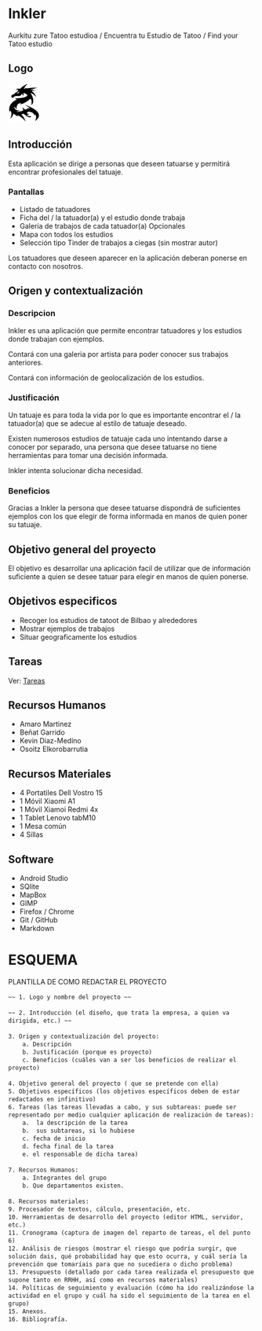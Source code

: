 # Inkler
Aurkitu zure Tatoo estudioa / Encuentra tu Estudio de Tatoo / Find your Tatoo estudio

## Logo
<img src="https://github.com/osoitz/Inkler/blob/master/app/src/main/res/drawable/dragonlogo.png" width="64">

## Introducción
Esta aplicación se dirige a personas que deseen tatuarse y permitirá encontrar profesionales del tatuaje.

### Pantallas
* Listado de tatuadores
* Ficha del / la tatuador(a) y el estudio donde trabaja
* Galeria de trabajos de cada tatuador(a)
Opcionales
* Mapa con todos los estudios
* Selección tipo Tinder de trabajos a ciegas (sin mostrar autor)

Los tatuadores que deseen aparecer en la aplicación deberan ponerse en contacto con nosotros.

## Origen y contextualización

### Descripcion

Inkler es una aplicación que permite encontrar tatuadores y los estudios donde trabajan con ejemplos.

Contará con una galeria por artista para poder conocer sus trabajos anteriores.

Contará con información de geolocalización de los estudios.

### Justificación
Un tatuaje es para toda la vida por lo que es importante encontrar el / la tatuador(a) que se adecue al estilo de tatuaje deseado.

Existen numerosos estudios de tatuaje cada uno intentando darse a conocer por separado, una persona que desee tatuarse no tiene herramientas para tomar una decisión informada.

Inkler intenta solucionar dicha necesidad.

### Beneficios
Gracias a Inkler la persona que desee tatuarse dispondrá de suficientes ejemplos con los que elegir de forma informada en manos de quien poner su tatuaje.

## Objetivo general del proyecto
El objetivo es desarrollar una aplicación facil de utilizar que de información suficiente a quien se desee tatuar para elegir en manos de quien ponerse.

## Objetivos especificos
* Recoger los estudios de tatoot de Bilbao y alrededores
* Mostrar ejemplos de trabajos
* Situar geograficamente los estudios

## Tareas
Ver:  [Tareas](https://github.com/osoitz/Inkler/projects/1)

## Recursos Humanos
* Amaro Martinez
* Beñat Garrido
* Kevin Diaz-Medíno
* Osoitz Elkorobarrutia

## Recursos Materiales

* 4 Portatiles Dell Vostro 15
* 1 Móvil Xiaomi A1
* 1 Móvil Xiamoi Redmi 4x
* 1 Tablet Lenovo tabM10
* 1 Mesa común
* 4 Sillas

## Software
* Android Studio
* SQlite
* MapBox
* GIMP
* Firefox / Chrome
* Git / GitHub
* Markdown


# ESQUEMA

PLANTILLA DE COMO REDACTAR EL PROYECTO

    ~~ 1. Logo y nombre del proyecto ~~
    
    ~~ 2. Introducción (el diseño, que trata la empresa, a quien va dirigida, etc.) ~~
    
    3. Origen y contextualización del proyecto:
        a. Descripción
        b. Justificación (porque es proyecto)
        c. Beneficios (cuáles van a ser los beneficios de realizar el proyecto)

    4. Objetivo general del proyecto ( que se pretende con ella)
    5. Objetivos específicos (los objetivos específicos deben de estar redactados en infinitivo)
    6. Tareas (las tareas llevadas a cabo, y sus subtareas: puede ser representado por medio cualquier aplicación de realización de tareas):
        a.  la descripción de la tarea
        b.  sus subtareas, si lo hubiese
        c. fecha de inicio 
        d. fecha final de la tarea 
        e. el responsable de dicha tarea)

    7. Recursos Humanos:
        a. Integrantes del grupo
        b. Que departamentos existen.

    8. Recursos materiales:
    9. Procesador de textos, cálculo, presentación, etc.
    10. Herramientas de desarrollo del proyecto (editor HTML, servidor, etc.)
    11. Cronograma (captura de imagen del reparto de tareas, el del punto 6)
    12. Análisis de riesgos (mostrar el riesgo que podría surgir, que solución dais, qué probabilidad hay que esto ocurra, y cuál sería la prevención que tomaríais para que no sucediera o dicho problema)
    13. Presupuesto (detallado por cada tarea realizada el presupuesto que supone tanto en RRHH, así como en recursos materiales)
    14. Políticas de seguimiento y evaluación (cómo ha ido realizándose la actividad en el grupo y cuál ha sido el seguimiento de la tarea en el grupo)
    15. Anexos.
    16. Bibliografía.
